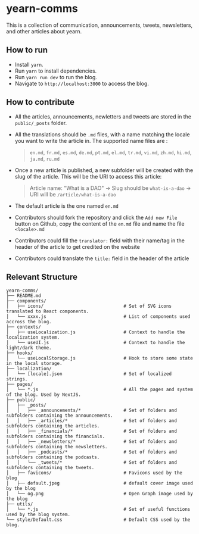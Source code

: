 # yearn-comms

This is a collection of communication, announcements, tweets, newsletters, and other articles about yearn.

## How to run
- Install `yarn`.
- Run `yarn` to install dependencies.
- Run `yarn run dev` to run the blog.
- Navigate to `http://localhost:3000` to access the blog.

## How to contribute
- All the articles, announcements, newletters and tweets are stored in the `public/_posts` folder.  
- All the translations should be `.md` files, with a name matching the locale you want to write the article in. The supported name files are :   
  > `en.md`, `fr.md`, `es.md`, `de.md`, `pt.md`, `el.md`, `tr.md`, `vi.md`, `zh.md`, `hi.md`, `ja.md`, `ru.md`  

- Once a new article is published, a new subfolder will be created with the slug of the article. This will be the URI to access this article: 
  > Article name: "What is a DAO" -> Slug should be `what-is-a-dao` -> URI will be `/article/what-is-a-dao`

- The default article is the one named `en.md`
- Contributors should fork the repository and click the `Add new File` button on Github, copy the content of the `en.md` file and name the file `<locale>.md`
- Contributors could fill the `translator:` field with their name/tag in the header of the article to get credited on the website
- Contributors could translate the `title:` field in the header of the article

## Relevant Structure
```
yearn-comms/
├── README.md
├── components/
│   ├── icons/                              # Set of SVG icons translated to React components.
│   └── xxxx.js                             # List of components used accross the blog.
├── contexts/
│   ├── useLocalization.js                  # Context to handle the localization system.
│   └── useUI.js                            # Context to handle the light/dark theme.
├── hooks/
│   └── useLocalStorage.js                  # Hook to store some state in the local storage.
├── localization/
│   └── [locale].json                       # Set of localized strings.
├── pages/
│   └── *.js                                # All the pages and system of the blog. Used by NextJS.
├── public/
│   ├── _posts/
│   │   ├── _announcements/*                # Set of folders and subfolders containing the announcements.
│   │   ├── _articles/*                     # Set of folders and subfolders containing the articles.
│   │   ├── _financials/*                   # Set of folders and subfolders containing the financials.
│   │   ├── _newsletters/*                  # Set of folders and subfolders containing the newsletters.
│   │   ├── _podcasts/*                     # Set of folders and subfolders containing the podcasts.
│   │   └── _tweets/*                       # Set of folders and subfolders containing the tweets.
│   ├── favicons/                           # Favicons used by the blog
│   ├── default.jpeg                        # default cover image used by the blog
│   └── og.png                              # Open Graph image used by the blog
├── utils/
│   └── *.js                                # Set of useful functions used by the blog system.
└── style/Default.css                       # Default CSS used by the blog.

```
